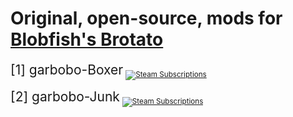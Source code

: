 # Original, open-source, mods for [Blobfish's Brotato](https://store.steampowered.com/developer/blobfishgames)

<span style="font-size:1.5em;">[1] garbobo-Boxer</span>
 <sub>[![Steam Subscriptions](https://img.shields.io/steam/subscriptions/3261949285?label=Steam%20Subscriptions&color=blue)](https://steamcommunity.com/sharedfiles/filedetails/?id=3261949285)</sub>

<span style="font-size:1.5em;">[2] garbobo-Junk</span>
 <sub>[![Steam Subscriptions](https://img.shields.io/steam/subscriptions/3309789913?label=Steam%20Subscriptions&color=blue)](https://steamcommunity.com/sharedfiles/filedetails/?id=3309789913)</sub>